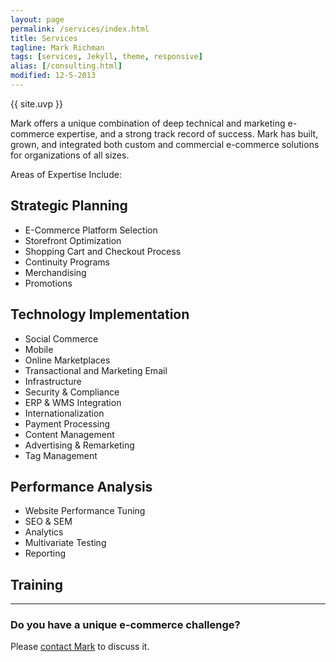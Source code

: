 ```yaml
---
layout: page
permalink: /services/index.html
title: Services
tagline: Mark Richman
tags: [services, Jekyll, theme, responsive]
alias: [/consulting.html]
modified: 12-5-2013
---
```

{{ site.uvp }}

Mark offers a unique combination of deep technical and marketing e-commerce expertise, and a strong track record of success. Mark has built, grown, and integrated both custom and commercial e-commerce solutions for organizations of all sizes.

Areas of Expertise Include:


## Strategic Planning

* E-Commerce Platform Selection
* Storefront Optimization
* Shopping Cart and Checkout Process
* Continuity Programs
* Merchandising
* Promotions

## Technology Implementation

* Social Commerce
* Mobile
* Online Marketplaces
* Transactional and Marketing Email
* Infrastructure
* Security & Compliance
* ERP & WMS Integration
* Internationalization
* Payment Processing
* Content Management
* Advertising & Remarketing
* Tag Management

## Performance Analysis

* Website Performance Tuning
* SEO & SEM
* Analytics
* Multivariate Testing
* Reporting

## Training
  
<hr> 
  
### Do you have a unique e-commerce challenge?

Please [contact Mark](/contact) to discuss it.
